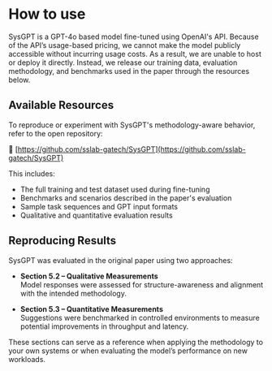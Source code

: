 # How to use

SysGPT is a GPT-4o based model fine-tuned using OpenAI's API.
Because of the API’s usage-based pricing, we cannot make the model publicly
accessible without incurring usage costs. As a result, we are unable to
host or deploy it directly.
Instead, we release our training data, evaluation methodology, and benchmarks
used in the paper through the resources below.

## Available Resources

To reproduce or experiment with SysGPT's methodology-aware behavior, refer to the open repository:

🔗 [https://github.com/sslab-gatech/SysGPT](https://github.com/sslab-gatech/SysGPT)

This includes:

- The full training and test dataset used during fine-tuning
- Benchmarks and scenarios described in the paper's evaluation
- Sample task sequences and GPT input formats
- Qualitative and quantitative evaluation results

## Reproducing Results

SysGPT was evaluated in the original paper using two approaches:

- **Section 5.2 – Qualitative Measurements**  
  Model responses were assessed for structure-awareness and alignment with the intended methodology.

- **Section 5.3 – Quantitative Measurements**  
  Suggestions were benchmarked in controlled environments to measure potential improvements in throughput and latency.

These sections can serve as a reference when applying the methodology to your own systems or when evaluating the model’s performance on new workloads.


